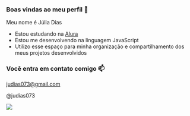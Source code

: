 ### Boas vindas ao meu perfil 💙

Meu nome é Júlia Dias

- Estou estudando na [Alura](https://www.alura.com.br)
- Estou me desenvolvendo na linguagem JavaScript
- Utilizo esse espaço para minha organização e compartilhamento dos meus projetos desenvolvidos

### Você entra em contato comigo 📫

judias073@gmail.com

@judias073

![](https://media1.tenor.com/m/vBhraFQlxfAAAAAd/wink-black.gif)
